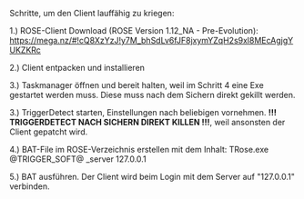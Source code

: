 Schritte, um den Client lauffähig zu kriegen:

1.) ROSE-Client Download (ROSE Version 1.12_NA - Pre-Evolution): 
https://mega.nz/#!cQ8XzYzJ!y7M_bhSdLv6fJF8jxymYZqH2s9xl8MEcAgjgYUKZKRc

2.) Client entpacken und installieren

3.) Taskmanager öffnen und bereit halten, weil im Schritt 4 eine Exe gestartet werden muss. Diese muss nach dem Sichern direkt gekillt werden.

3.) TriggerDetect starten, Einstellungen nach beliebigen vornehmen. **!!! TRIGGERDETECT NACH SICHERN DIREKT KILLEN !!!**, weil ansonsten der Client gepatcht wird.

4.) BAT-File im ROSE-Verzeichnis erstellen mit dem Inhalt: TRose.exe @TRIGGER_SOFT@ _server 127.0.0.1

5.) BAT ausführen. Der Client wird beim Login mit dem Server auf "127.0.0.1" verbinden.
